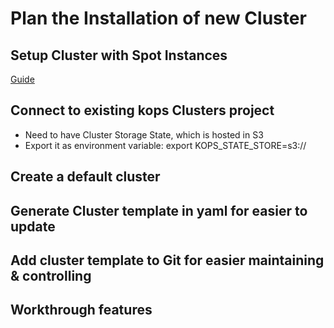 # Plan the Installation of new Cluster

## Setup Cluster with Spot Instances

[Guide](https://aws.amazon.com/getting-started/hands-on/run-kops-kubernetes-clusters-for-less-with-amazon-ec2-spot-instances/)

## Connect to existing kops Clusters project

- Need to have Cluster Storage State, which is hosted in S3
- Export it as environment variable: export KOPS_STATE_STORE=s3://<BucketName>

## Create a default cluster


## Generate Cluster template in yaml for easier to update


## Add cluster template to Git for easier maintaining & controlling


## Workthrough features